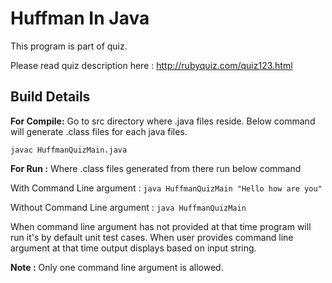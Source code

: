# Huffman In Java

This program is part of quiz.

Please read quiz description here : 
http://rubyquiz.com/quiz123.html

**Build Details**
-----------------

**For Compile:** Go to src directory where .java files reside. Below command will generate .class files for each java files.

`javac HuffmanQuizMain.java`


**For Run :** Where .class files generated from there run below command 

With Command Line argument : 
`java HuffmanQuizMain "Hello how are you"`

Without Command Line argument :
`java HuffmanQuizMain`


When command line argument has not provided at that time program will run it's by default unit test cases.
When user provides command line argument at that time output displays based on input string.

**Note :** Only one command line argument is allowed.

